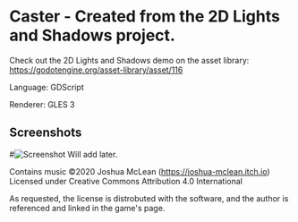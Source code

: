 # Caster - Created from the 2D Lights and Shadows project.

Check out the 2D Lights and Shadows demo on the asset library: https://godotengine.org/asset-library/asset/116

Language: GDScript

Renderer: GLES 3



## Screenshots

#![Screenshot]() Will add later.

Contains music ©2020 Joshua McLean (https://joshua-mclean.itch.io)
Licensed under Creative Commons Attribution 4.0 International

As requested, the license is distrobuted with the software, and the author is referenced and linked in the game's page.
